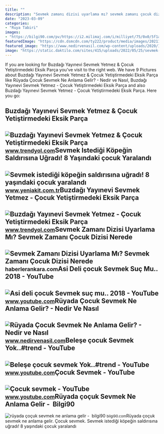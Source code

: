 ```yaml
---
title: ""
description: "Sevmek zamanı dizisi uyarlama mı? sevmek zamanı çocuk dizisi nerede"
date: "2023-03-09"
categories:
- "Ruya Tabiri"
images:
- "https://bilgi90.com/pv/https://i2.milimaj.com/i/milliyet/75/0x0/5f1a27be55427f06ec71d3ac.jpg"
featuredImage: "https://cdn.dsmcdn.com/ty222/product/media/images/20211103/7/164364101/96849016/1/1_org_zoom.jpg"
featured_image: "https://www.nedirvenasil.com/wp-content/uploads/2020/11/ruyada-bebek-sevmek-ne-anlama-gelir-1050x525.jpg"
image: "https://static.daktilo.com/sites/415/uploads/2022/05/25/sevmek-zamani-4-1653460060.jpg"
---
```


If you are looking for Buzdağı Yayınevi Sevmek Yetmez &amp; Çocuk Yetiştirmedeki Eksik Parça you've visit to the right web. We have 9 Pictures about Buzdağı Yayınevi Sevmek Yetmez &amp; Çocuk Yetiştirmedeki Eksik Parça like Rüyada Çocuk Sevmek Ne Anlama Gelir? - Nedir ve Nasıl, Buzdağı Yayınevi Sevmek Yetmez - Çocuk Yetiştirmedeki Eksik Parça and also Buzdağı Yayınevi Sevmek Yetmez - Çocuk Yetiştirmedeki Eksik Parça. Here you go:

Buzdağı Yayınevi Sevmek Yetmez &amp; Çocuk Yetiştirmedeki Eksik Parça
---------------------------------------------------------------------

 ![Buzdağı Yayınevi Sevmek Yetmez & Çocuk Yetiştirmedeki Eksik Parça](https://cdn.dsmcdn.com/ty850/product/media/images/20230428/9/333947150/91017753/1/1_org_zoom.jpg) <small>www.trendyol.com</small>Sevmek Istediği Köpeğin Saldırısına Uğradı! 8 Yaşındaki çocuk Yaralandı
-----------------------------------------------------------------------

 ![Sevmek istediği köpeğin saldırısına uğradı! 8 yaşındaki çocuk yaralandı](https://cdn.yeniakit.com.tr/images/news/940/sevmek-istedigi-kopegin-saldirisina-ugradi-8-yasindaki-cocuk-yaralandi-2h1655317747-ab5fc9.jpg) <small>www.yeniakit.com.tr</small>Buzdağı Yayınevi Sevmek Yetmez - Çocuk Yetiştirmedeki Eksik Parça
-----------------------------------------------------------------

 ![Buzdağı Yayınevi Sevmek Yetmez - Çocuk Yetiştirmedeki Eksik Parça](https://cdn.dsmcdn.com/ty222/product/media/images/20211103/7/164364101/96849016/1/1_org_zoom.jpg) <small>www.trendyol.com</small>Sevmek Zamanı Dizisi Uyarlama Mı? Sevmek Zamanı Çocuk Dizisi Nerede
-------------------------------------------------------------------

 ![Sevmek Zamanı Dizisi Uyarlama Mı? Sevmek Zamanı Çocuk Dizisi Nerede](https://static.daktilo.com/sites/415/uploads/2022/05/25/sevmek-zamani-4-1653460060.jpg) <small>haberlerankara.com</small>Asi Deli çocuk Sevmek Suç Mu.. 2018 - YouTube
---------------------------------------------

 ![Asi deli çocuk Sevmek suç mu.. 2018 - YouTube](https://i.ytimg.com/vi/KCU8vrkr860/hqdefault.jpg?sqp=-oaymwEmCOADEOgC8quKqQMa8AEB-AHOBYAC0AWKAgwIABABGHIgRyhGMA8=&rs=AOn4CLBn5D_OLm32dJiGZ3BXXhepJ5s3Jg) <small>www.youtube.com</small>Rüyada Çocuk Sevmek Ne Anlama Gelir? - Nedir Ve Nasıl
-----------------------------------------------------

 ![Rüyada Çocuk Sevmek Ne Anlama Gelir? - Nedir ve Nasıl](https://www.nedirvenasil.com/wp-content/uploads/2020/11/ruyada-bebek-sevmek-ne-anlama-gelir-1050x525.jpg) <small>www.nedirvenasil.com</small>Beleşe çocuk Sevmek Yok..#trend - YouTube
-----------------------------------------

 ![Beleşe çocuk sevmek Yok..#trend - YouTube](https://i.ytimg.com/vi/eFMMz_MuPoo/hq2.jpg) <small>www.youtube.com</small>Çocuk Sevmek - YouTube
----------------------

 ![Çocuk sevmek - YouTube](https://i.ytimg.com/vi/r8DITKUWpjs/hq2.jpg?sqp=-oaymwEoCOADEOgC8quKqQMcGADwAQH4Ad4DgALgA4oCDAgAEAEYciBYKEAwDw==&rs=AOn4CLCrvaLmW3pYbHuEESy-bd8tHvCKeA) <small>www.youtube.com</small>Rüyada çoçuk Sevmek Ne Anlama Gelir - ️ Bilgi90
-----------------------------------------------

 ![rüyada çoçuk sevmek ne anlama gelir - ️ bilgi90](https://bilgi90.com/pv/https://i2.milimaj.com/i/milliyet/75/0x0/5f1a27be55427f06ec71d3ac.jpg) <small>bilgi90.com</small>Rüyada çoçuk sevmek ne anlama gelir. Çocuk sevmek. Sevmek istediği köpeğin saldırısına uğradı! 8 yaşındaki çocuk yaralandı
